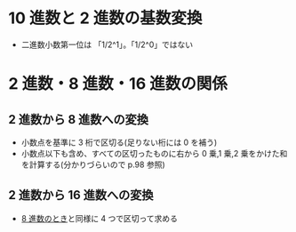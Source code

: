 # 10 進数と 2 進数の基数変換

- 二進数小数第一位は 「1/2^1」。「1/2^0」ではない

# 2 進数・8 進数・16 進数の関係

## 2 進数から 8 進数への変換

- 小数点を基準に 3 桁で区切る(足りない桁には 0 を補う)
- 小数点以下も含め、すべての区切ったものに右から 0 乗,1 乗,2 乗をかけた和を計算する(分かりづらいので p.98 参照)

## 2 進数から 16 進数への変換

- [8 進数のとき](#2-進数から-8-進数への変換)と同様に 4 つで区切って求める
